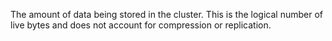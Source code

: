 The amount of data being stored in the cluster. This is the logical number of live bytes and does not account for compression or replication.